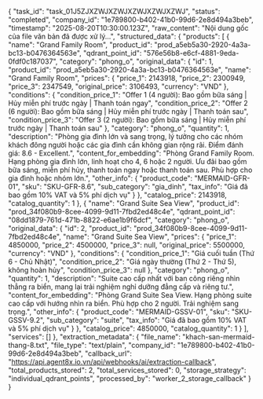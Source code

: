 {
  "task_id": "task_01J5ZJXZWJXZWJXZWJXZWJXZWJ",
  "status": "completed",
  "company_id": "1e789800-b402-41b0-99d6-2e8d494a3beb",
  "timestamp": "2025-08-20T10:30:00.123Z",
  "raw_content": "Nội dung gốc của file văn bản đã được xử lý...",
  "structured_data": {
    "products": [
      {
        "name": "Grand Family Room",
        "product_id": "prod_a5eb5a30-2920-4a3a-bc13-b0476364563e",
        "qdrant_point_id": "576e56b8-e6cf-4881-9eda-0fdf0c187037",
        "category": "phong_o",
        "original_data": {
          "id": 1,
          "product_id": "prod_a5eb5a30-2920-4a3a-bc13-b0476364563e",
          "name": "Grand Family Room",
          "prices": {
            "price_1": 2143918,
            "price_2": 2300949,
            "price_3": 2347549,
            "original_price": 3106493,
            "currency": "VND"
          },
          "conditions": {
            "condition_price_1": "Offer 1 (4 người): Bao gồm bữa sáng | Hủy miễn phí trước ngày | Thanh toán ngay",
            "condition_price_2": "Offer 2 (6 người): Bao gồm bữa sáng | Hủy miễn phí trước ngày | Thanh toán sau",
            "condition_price_3": "Offer 3 (2 người): Bao gồm bữa sáng | Hủy miễn phí trước ngày | Thanh toán sau"
          },
          "category": "phong_o",
          "quantity": 1,
          "description": "Phòng gia đình lớn và sang trọng, lý tưởng cho các nhóm khách đông người hoặc các gia đình cần không gian rộng rãi. Điểm đánh giá: 8.6 - Excellent.",
          "content_for_embedding": "Phòng Grand Family Room. Hạng phòng gia đình lớn, linh hoạt cho 4, 6 hoặc 2 người. Ưu đãi bao gồm bữa sáng, miễn phí hủy, thanh toán ngay hoặc thanh toán sau. Phù hợp cho gia đình hoặc nhóm lớn.",
          "other_info": {
            "product_code": "MERMAID-GFR-01",
            "sku": "SKU-GFR-8.6",
            "sub_category": "gia_dinh",
            "tax_info": "Giá đã bao gồm 10% VAT và 5% phí dịch vụ"
          }
        },
        "catalog_price": 2143918,
        "catalog_quantity": 1
      },
      {
        "name": "Grand Suite Sea View",
        "product_id": "prod_34f080b9-8cee-4099-9d11-7fbd2ed48c4e",
        "qdrant_point_id": "08dd1879-761d-471b-8822-e6ae1b9f6dcf",
        "category": "phong_o",
        "original_data": {
          "id": 2,
          "product_id": "prod_34f080b9-8cee-4099-9d11-7fbd2ed48c4e",
          "name": "Grand Suite Sea View",
          "prices": {
            "price_1": 4850000,
            "price_2": 4500000,
            "price_3": null,
            "original_price": 5500000,
            "currency": "VND"
          },
          "conditions": {
            "condition_price_1": "Giá cuối tuần (Thứ 6 - Chủ Nhật)",
            "condition_price_2": "Giá ngày thường (Thứ 2 - Thứ 5), không hoàn hủy",
            "condition_price_3": null
          },
          "category": "phong_o",
          "quantity": 1,
          "description": "Suite cao cấp nhất với ban công riêng nhìn thẳng ra biển, mang lại trải nghiệm nghỉ dưỡng đẳng cấp và riêng tư.",
          "content_for_embedding": "Phòng Grand Suite Sea View. Hạng phòng suite cao cấp với hướng nhìn ra biển. Phù hợp cho 2 người. Trải nghiệm sang trọng.",
          "other_info": {
            "product_code": "MERMAID-GSSV-01",
            "sku": "SKU-GSSV-9.2",
            "sub_category": "suite",
            "tax_info": "Giá đã bao gồm 10% VAT và 5% phí dịch vụ"
          }
        },
        "catalog_price": 4850000,
        "catalog_quantity": 1
      }
    ],
    "services": []
  },
  "extraction_metadata": {
    "file_name": "khach-san-mermaid-thang-8.txt",
    "file_type": "text/plain",
    "company_id": "1e789800-b402-41b0-99d6-2e8d494a3beb",
    "callback_url": "https://api.agent8x.io.vn/api/webhooks/ai/extraction-callback",
    "total_products_stored": 2,
    "total_services_stored": 0,
    "storage_strategy": "individual_qdrant_points",
    "processed_by": "worker_2_storage_callback"
  }
}